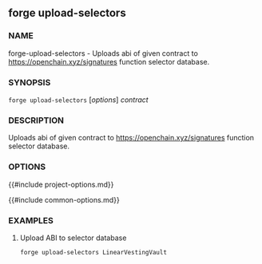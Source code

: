 ## forge upload-selectors

### NAME

forge-upload-selectors - Uploads abi of given contract to https://openchain.xyz/signatures function selector database.

### SYNOPSIS

`forge upload-selectors` [*options*] _contract_

### DESCRIPTION

Uploads abi of given contract to https://openchain.xyz/signatures function selector database.

### OPTIONS

{{#include project-options.md}}

{{#include common-options.md}}

### EXAMPLES

1. Upload ABI to selector database
   ```sh
   forge upload-selectors LinearVestingVault
   ```
